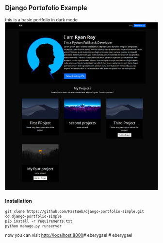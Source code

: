 ## Django Portofolio Example

this is a basic portfolio in dark mode
![](./screenshot.png)

### Installation

```
git clone https://github.com/FaztWeb/django-portfolio-simple.git
cd django-portfolio-simple
pip install -r requirements.txt
python manage.py runserver
```

now you can visit <a href="http://localhost:8000" target="_blank">http://localhost:8000</a>#   e b e r y g a e l 
 
 #   e b e r y g a e l 
 
 